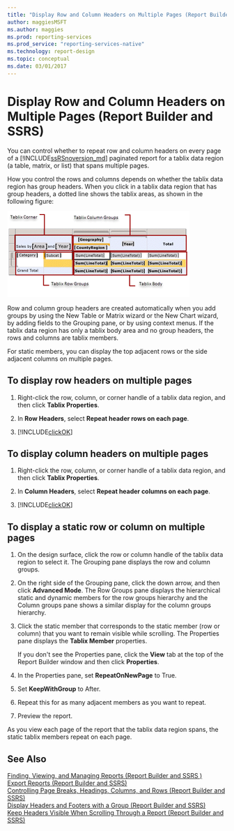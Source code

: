 ```yaml
---
title: "Display Row and Column Headers on Multiple Pages (Report Builder and SSRS) | Microsoft Docs"
author: maggiesMSFT
ms.author: maggies
ms.prod: reporting-services
ms.prod_service: "reporting-services-native"
ms.technology: report-design
ms.topic: conceptual
ms.date: 03/01/2017
---
```


# Display Row and Column Headers on Multiple Pages (Report Builder and SSRS)

  You can control whether to repeat row and column headers on every page of a [!INCLUDE[ssRSnoversion_md](../../includes/ssrsnoversion-md.md)] paginated report for a tablix data region (a table, matrix, or list) that spans multiple pages.
  
 How you control the rows and columns depends on whether the tablix data region has group headers. When you click in a tablix data region that has group headers, a dotted line shows the tablix areas, as shown in the following figure:  
  
 ![Tablix data region areas](../../reporting-services/report-design/media/rs-tablixareas.gif "Tablix data region areas")  
  
 Row and column group headers are created automatically when you add groups by using the New Table or Matrix wizard or the New Chart wizard, by adding fields to the Grouping pane, or by using context menus. If the tablix data region has only a tablix body area and no group headers, the rows and columns are tablix members.  
  
 For static members, you can display the top adjacent rows or the side adjacent columns on multiple pages.  
  
## To display row headers on multiple pages  
  
1. Right-click the row, column, or corner handle of a tablix data region, and then click **Tablix Properties**.  
  
2. In **Row Headers**, select **Repeat header rows on each page**.  
  
3. [!INCLUDE[clickOK](../../includes/clickok-md.md)]  
  
## To display column headers on multiple pages  
  
1. Right-click the row, column, or corner handle of a tablix data region, and then click **Tablix Properties**.  
  
2. In **Column Headers**, select **Repeat header columns on each page**.  
  
3. [!INCLUDE[clickOK](../../includes/clickok-md.md)]  
  
## To display a static row or column on multiple pages  
  
1. On the design surface, click the row or column handle of the tablix data region to select it. The Grouping pane displays the row and column groups.  
  
2. On the right side of the Grouping pane, click the down arrow, and then click **Advanced Mode**. The Row Groups pane displays the hierarchical static and dynamic members for the row groups hierarchy and the Column groups pane shows a similar display for the column groups hierarchy.  
  
3. Click the static member that corresponds to the static member (row or column) that you want to remain visible while scrolling. The Properties pane displays the **Tablix Member** properties.  
  
     If you don't see the Properties pane, click the **View** tab at the top of the Report Builder window and then click **Properties**.  
  
4. In the Properties pane, set **RepeatOnNewPage** to True.  
  
5. Set **KeepWithGroup** to After.  
  
6. Repeat this for as many adjacent members as you want to repeat.  
  
7. Preview the report.  
  
 As you view each page of the report that the tablix data region spans, the static tablix members repeat on each page.  
  
## See Also  
 [Finding, Viewing, and Managing Reports &#40;Report Builder and SSRS &#41;](../../reporting-services/report-builder/finding-viewing-and-managing-reports-report-builder-and-ssrs.md)   
 [Export Reports &#40;Report Builder and SSRS&#41;](../../reporting-services/report-builder/export-reports-report-builder-and-ssrs.md)   
 [Controlling Page Breaks, Headings, Columns, and Rows &#40;Report Builder and SSRS&#41;](../../reporting-services/report-design/controlling-page-breaks-headings-columns-and-rows-report-builder-and-ssrs.md)   
 [Display Headers and Footers with a Group &#40;Report Builder and SSRS&#41;](../../reporting-services/report-design/display-headers-and-footers-with-a-group-report-builder-and-ssrs.md)   
 [Keep Headers Visible When Scrolling Through a Report &#40;Report Builder and SSRS&#41;](../../reporting-services/report-design/keep-headers-visible-when-scrolling-through-a-report-report-builder-and-ssrs.md)  
  
  
